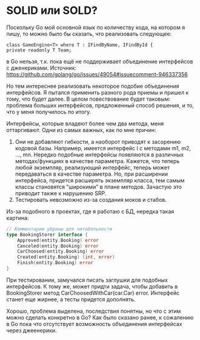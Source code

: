 # SOLID или SOLD?

Поскольку Go мой основной язык по количеству кода, на котором я пишу, то можно было бы сказать, что реализовать следующее:

```
class GameEngine<T> where T : IFindByName, IFindById {
private readonly T Team;
```

в Go нельзя, т.к. пока ещё не поддерживает объединение интерфейсов с дженериками. 
Источник: https://github.com/golang/go/issues/49054#issuecomment-946337356

Но тем интереснее реализовать некоторое подобие объединения интерфейсов. Я пытался применить разного рода приемы и пришел к тому, что будет далее.
В целом повествование будет таковым: проблема больших интерфейсов, предложенный способ решения, и то, что у меня получилось по итогу.

Интерфейсы, которые владеют более чем два метода, меня оттаргивают. Одни из самых важных, как по мне причин:
1) Они не добавляют гибкости, а наоборот приводят к засорению кодовой базы. Например, имеется интерфейс I с методами m1, m2, ..., mn. 
Нередко подобные интерфейсы появляются в различных методах/функциях в качестве параметра. Кажется, что теперь любой экземпляр, реализующий
интерфейс, теперь может передаваться в качестве параметра. Но, при расширении интерфейса, придется расширять экземпляр класса, тем самым
классы становятся "широкими" в плане методов. Зачастую это приводит также к нарушению SRP.
2) Тестировать невозможно из-за создания моков и стабов.

Из-за подобного в проектах, где я работаю с БД, нередка такая картина:

```go
// Комментарии убраны для читабельности
type BookingStorer interface {
	Approved(entity.Booking) error
	Canceled(entity.Booking) error
	CarChoosed(entity.Booking) error
	Created(entity.Booking) (int, error)
	Finish(entity.Booking) error
}
```

При тестировании, замучался писать заглушки для подобных интерфейсов.
К тому же, может придти задача, чтобы добавить в BookingStorer метод CarChoosedWithCar(car.Car) error. Интерфейс станет еще жирнее, а тесты придется дополнять.

Хорошо, проблема выделена, последствия понятны, но что с этим можно сделать конкретно в Go?
Как было сказано ранее, к сожалению в Go пока что отсутствует возможность объединения интерфейсах через джеенерики. 
